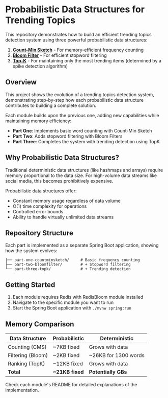 # Probabilistic Data Structures for Trending Topics

This repository demonstrates how to build an efficient trending topics detection system using three powerful probabilistic data structures:

1. **[Count-Min Sketch](part-one-countminsketch/README.md)** - For memory-efficient frequency counting
2. **[Bloom Filter](part-two-bloomfilter/README.md)** - For efficient stopword filtering
3. **[Top-K](part-three-topk/README.md)** - For maintaining only the most trending items (determined by a spike detection algorithm)

## Overview

This project shows the evolution of a trending topics detection system, demonstrating step-by-step how each probabilistic data structure contributes to building a complete solution.

Each module builds upon the previous one, adding new capabilities while maintaining memory efficiency:

- **Part One**: Implements basic word counting with Count-Min Sketch
- **Part Two**: Adds stopword filtering with Bloom Filters
- **Part Three**: Completes the system with trending detection using TopK

## Why Probabilistic Data Structures?

Traditional deterministic data structures (like hashmaps and arrays) require memory proportional to the data size. For high-volume data streams like social media, this becomes prohibitively expensive.

Probabilistic data structures offer:
- Constant memory usage regardless of data volume
- O(1) time complexity for operations
- Controlled error bounds
- Ability to handle virtually unlimited data streams

## Repository Structure

Each part is implemented as a separate Spring Boot application, showing how the system evolves:

```
├── part-one-countminsketch/     # Basic frequency counting
├── part-two-bloomfilter/        # + Stopword filtering
└── part-three-topk/             # + Trending detection
```

## Getting Started

1. Each module requires Redis with RedisBloom module installed
2. Navigate to the specific module you want to run
3. Start the Spring Boot application with `./mvnw spring:run`

## Memory Comparison

| Data Structure    | Probabilistic     | Deterministic     |
|-------------------|-------------------|-------------------|
| Counting (CMS)    | ~7KB fixed        | Grows with data   |
| Filtering (Bloom) | ~2KB fixed        | ~26KB for 1300 words |
| Ranking (TopK)    | ~12KB fixed       | Grows with data   |
| **Total**         | **~21KB fixed**   | **Potentially GBs** |

Check each module's README for detailed explanations of the implementation. 